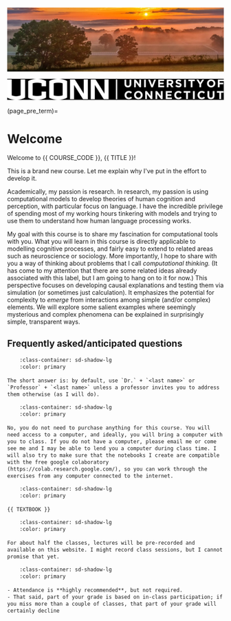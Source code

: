 ![](../images/header.jpg)

![](../images/uconn-wordmark-side-white-black.jpg)

(page_pre_term)=
# Welcome

Welcome to {{ COURSE_CODE }}, {{ TITLE }}!

This is a brand new course. Let me explain why I've put in the effort to develop it.

Academically, my passion is research. In research, my passion is using computational models to develop theories of human cognition and perception, with particular focus on language. I have the incredible privilege of spending most of my working hours tinkering with models and trying to use them to understand how human language processing works.

My goal with this course is to share my fascination for computational tools with you. What you will learn in this course is directly applicable to modelling cognitive processes, and fairly easy to extend to related areas such as neuroscience or sociology. More importantly, I hope to share with you a way of thinking about problems that I call *computational thinking.* (It has come to my attention that there are some related ideas already associated with this label, but I am going to hang on to it for now.) This perspective focuses on developing causal explanations and testing them via simulation (or sometimes just calculation). It emphasizes the potential for complexity to *emerge* from interactions among simple (and/or complex) elements. We will explore some salient examples where seemingly mysterious and complex phenomena can be explained in surprisingly simple, transparent ways.


## Frequently asked/anticipated questions 

```{dropdown} How do I address professors?
    :class-container: sd-shadow-lg
    :color: primary

The short answer is: by default, use `Dr.` + `<last name>` or `Professor` + `<last name>` unless a professor invites you to address them otherwise (as I will do).
```

```{dropdown} Do I need to buy anything for this course?
    :class-container: sd-shadow-lg
    :color: primary

No, you do not need to purchase anything for this course. You will need access to a computer, and ideally, you will bring a computer with you to class. If you do not have a computer, please email me or come see me and I may be able to lend you a computer during class time. I will also try to make sure that the notebooks I create are compatible with the free google colaboratory (https://colab.research.google.com/), so you can work through the exercises from any computer connected to the internet.  

```

```{dropdown} Which textbook are we using for this course?
    :class-container: sd-shadow-lg
    :color: primary

{{ TEXTBOOK }}
```

```{dropdown} Will lectures be recorded so I can re-watch them to study?
    :class-container: sd-shadow-lg
    :color: primary

For about half the classes, lectures will be pre-recorded and available on this website. I might record class sessions, but I cannot promise that yet.

```

```{dropdown} Is attendance mandatory?
    :class-container: sd-shadow-lg
    :color: primary

- Attendance is **highly recommended**, but not required.
- That said, part of your grade is based on in-class participation; if you miss more than a couple of classes, that part of your grade will certainly decline

```
